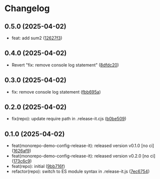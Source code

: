 # Changelog

## 0.5.0 (2025-04-02)

* feat: add sum2 ([12627f3](https://github.com/cawabunga/demo-monorepo/commit/12627f3))

## 0.4.0 (2025-04-02)

* Revert "fix: remove console log statement" ([8dfdc20](https://github.com/cawabunga/demo-monorepo/commit/8dfdc20))

## 0.3.0 (2025-04-02)

* fix: remove console log statement ([fbb695a](https://github.com/cawabunga/demo-monorepo/commit/fbb695a))

## 0.2.0 (2025-04-02)

* fix(repo): update require path in .release-it.cjs ([b0be509](https://github.com/cawabunga/demo-monorepo/commit/b0be509))

## 0.1.0 (2025-04-02)

* feat(monorepo-demo-config-release-it): released version v0.1.0 [no ci] ([1626af9](https://github.com/cawabunga/demo-monorepo/commit/1626af9))
* feat(monorepo-demo-config-release-it): released version v0.2.0 [no ci] ([173c6c9](https://github.com/cawabunga/demo-monorepo/commit/173c6c9))
* feat(repo): initial ([9bb716f](https://github.com/cawabunga/demo-monorepo/commit/9bb716f))
* refactor(repo): switch to ES module syntax in .release-it.js ([7ec6754](https://github.com/cawabunga/demo-monorepo/commit/7ec6754))
